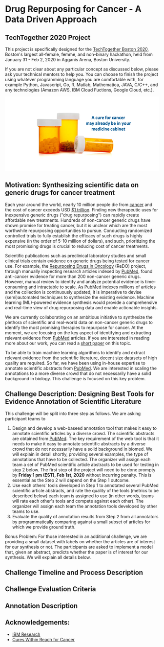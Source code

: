 # Drug Repurposing for Cancer - A Data Driven Approach

## TechTogether 2020 Project
This project is specifically designed for the [TechTogether Boston 2020](https://boston.techtogether.io), Boston's largest all-female, femme, and non-binary hackathon, held from January 31 - Feb 2, 2020 in Agganis Arena, Boston University.

If you are not clear about any particular concept as discussed below, please ask your technical mentors to help you. You can choose to finish the project using whatever programming language you are comfortable with, for example Python, Javascript, Go, R, Matlab, Mathematica, JAVA, C/C++, and any technologies (Amazon AWS, IBM Cloud Fuctions, Google Cloud, etc.). 

![Drug repurposing](https://github.com/JinjunXiong/TechTogether2020/blob/master/pills_banner.png 'Drug Repurposing')

## Motivation: Synthesizing scientific data on generic drugs for cancer treatment

Each year around the world, nearly 10 million people die from [cancer](https://www.cancerresearchuk.org/health-professional/cancer-statistics/worldwide-cancer) and the cost of cancer exceeds USD [$1 trillion](https://issuu.com/uicc.org/docs/wcls2014_economics_of_cancer_final?e=10430107/10454633). Finding new therapeutic uses for inexpensive generic drugs ("drug repurposing") can rapidly create affordable new treatments. Hundreds of non-cancer generic drugs have shown promise for treating cancer, but it is unclear which are the most worthwhile repurposing opportunities to pursue. Conducting randomized controlled trials to fully establish the efficacy of such drugs is highly expensive (in the order of 5-10 million of dollars), and such, prioritizing the most promissing drugs is crucial to reducing cost of cancer treatments. 

Scientific publications such as preclinical laboratory studies and small clinical trials contain evidence on generic drugs being tested for cancer use. For example, the [Repurposing Drugs in Oncology](http://www.redo-project.org/) (ReDO) project, through manually inspecting research articles indexed by [PubMed](https://www.ncbi.nlm.nih.gov/pubmed/), found anti-cancer evidence for more than 200 non-cancer generic drugs. However, manual review to identify and analyze potential evidence is time-consuming and intractable to scale. As [PubMed](https://www.ncbi.nlm.nih.gov/pubmed/) indexes millions of articles and the collection is continuously updated, it is imperative to devise (semi)automated techniques to synthesize the existing evidence. Machine learning (ML)-powered evidence synthesis would provide a comprehensive and real-time view of drug repurposing data and enable actionable insights. 

We are currently collaborating on an ambitious initiative to synthesize the plethora of scientific and real-world data on non-cancer generic drugs to identify the most promising therapies to repurpose for cancer. At the moment, we are focusing on the key aspect of identifying and extracting relevant evidence from [PubMed](https://www.ncbi.nlm.nih.gov/pubmed/) articles. If you are interested in reading more about our work, you can read a [short paper](https://arxiv.org/abs/1911.07819) on this topic. 

To be able to train machine learning algorithms to identify and extract relevant evidence from the scientific literature, decent size datasets of high quality are required. So far, we have been using in-house expertise to annotate scientific abstracts from [PubMed](https://www.ncbi.nlm.nih.gov/pubmed/). We are interested in scaling the annotations to a more diverse crowd that do not necessarily have a solid background in biology. This challenge is focused on this key problem. 

## Challenge Description: Designing Best Tools for Evidence Annotation of Scientific Literature

This challenge will be split into three step as follows. We are asking participant teams to 

1. Design and develop a web-baseed annotation tool that makes it easy to annotate scientific articles by a diverse crowd. The scientific abstracts are obtained from [PubMed](https://www.ncbi.nlm.nih.gov/pubmed/). The key requirement of the web tool is that it needs to make it easy to annotate scientific abstracts by a diverse crowd that do not necessarily have a solid background in biomed. We will explain in detail shortly, providing several examples, the type of annotations that have to be collected. The organizer will assign each team a set of PubMed scientific article abstracts to be used for testing in step 2 below. The first step of the project will need to be done prompty by **Friday 1 pm (EST), Feb 1st, 2020** without incurring penalty. This is essential as the Step 2 will depend on the Step 1 outcome.
2. Use each others' tools developed in Step 1 to annotated several PubMed scientific article abstracts, and rate the quality of the tools (metrics to be described below) each team is assigned to use (in other words, teams will rate each other's tools and compete against each other). The organizer will assign each team the annotation tools developed by other teams to use. 
3. Evaluate the quality of annotation results from Step 2 from all annotators by programmatically comparing against a small subset of articles for which we provide ground truth.  


Bonus Problem: For those interested in an additional challenge, we are providing a small dataset with labels on whether the articles are of interest for our synthesis or not. The participants are asked to implement a model that, given an abstract, predicts whether the paper is of interest for our synthesis. We will explain all details below. 


## Challenge Timeline and Process Description
 

## Challenge Evaluation Criteria

## Annotation Description

## Acknowledgements:
- [IBM Research](https://researcher.watson.ibm.com/researcher/view.php?person=us-ioana)
- [Cures Within Reach for Cancer](https://www.cwr4c.org/)

